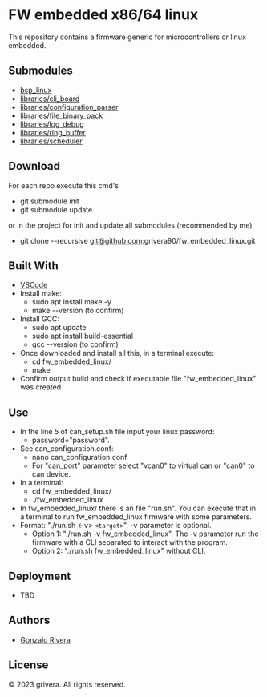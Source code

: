 # FW embedded x86/64 linux

This repository contains a firmware generic for microcontrollers or linux embedded.

## Submodules

  - [bsp_linux](https://github.com/grivera90/bsp_linux)
  - [libraries/cli_board](https://github.com/grivera90/cli_board)
  - [libraries/configuration_parser](https://github.com/grivera90/configuration_parser)
  - [libraries/file_binary_pack](https://github.com/grivera90/file_binary_pack)
  - [libraries/log_debug](https://github.com/grivera90/log_debug)
  - [libraries/ring_buffer](https://github.com/grivera90/ring_buffer)
  - [libraries/scheduler](https://github.com/grivera90/scheduler)

## Download

For each repo execute this cmd's

  - git submodule init
  - git submodule update

or in the project for init and update all submodules (recommended by me)

  - git clone --recursive git@github.com:grivera90/fw_embedded_linux.git

## Built With

  - [VSCode](https://code.visualstudio.com/download)
  - Install make: 
    - sudo apt install make -y
    - make --version (to confirm) 
  - Install GCC: 
    - sudo apt update
    - sudo apt install build-essential
    - gcc --version (to confirm)
  - Once downloaded and install all this, in a terminal execute: 
    - cd fw_embedded_linux/
    - make
  - Confirm output build and check if executable file "fw_embedded_linux" was created

## Use
  - In the line 5 of can_setup.sh file input your linux password:
    - password="password".
  - See can_configuration.conf:
    - nano can_configuration.conf
    - For "can_port" parameter select "vcan0" to virtual can or "can0" to can device.
  - In a terminal: 
    - cd fw_embedded_linux/
    - ./fw_embedded_linux
  - In fw_embedded_linux/ there is an file "run.sh". You can execute that in a terminal to run fw_embedded_linux firmware with some parameters. 
  - Format:  "./run.sh <-v> `<target>`". -v parameter is optional.
    - Option 1: "./run.sh -v fw_embedded_linux". The -v parameter run the firmware with a CLI separated to interact with the program.
    - Option 2: "./run.sh fw_embedded_linux" without CLI.

## Deployment

  - TBD

## Authors

  - [Gonzalo Rivera](gonzaloriveras90@gmail.com)

## License

© 2023 grivera. All rights reserved.